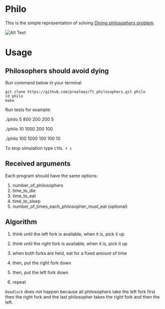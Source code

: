 # Philo

This is the simple representation of solving [Dining philosophers problem](https://en.wikipedia.org/wiki/Dining_philosophers_problem).

![Alt Text](https://upload.wikimedia.org/wikipedia/commons/7/7b/An_illustration_of_the_dining_philosophers_problem.png)

# Usage
## Philosophers should avoid dying

Run command below in your terminal
```
git clone https://github.com/proalmaz/ft_philosophers.git philo 
cd philo
make
```
Run tests for example:

./philo 5 800 200 200 5

./philo 10 1000 200 100

./philo 100 1000 100 100 10

To stop simulation type `CTRL + c` 

## Received arguments

Each program should have the same options:

1. number_of_philosophers
2. time_to_die
3. time_to_eat
4. time_to_sleep
5. number_of_times_each_philosopher_must_eat (optional)

## Algorithm

1. think until the left fork is available, when it is, pick it up

2. think until the right fork is available, when it is, pick it up

3. when both forks are held, eat for a fixed amount of time

4. then, put the right fork down

5. then, put the left fork down

6. repeat

`Deadlock` does not happen because all philosophers take the left fork first then the right fork and the last philosopher takes the right fork and then the left.
